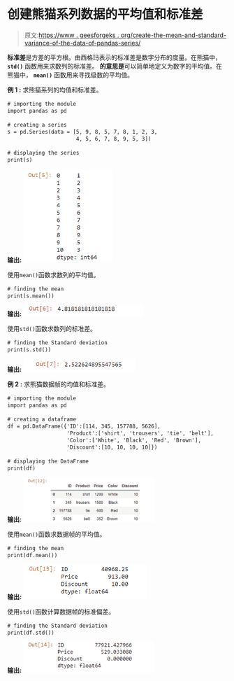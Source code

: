 # 创建熊猫系列数据的平均值和标准差

> 原文:[https://www . geesforgeks . org/create-the-mean-and-standard-variance-of-the-data-of-pandas-series/](https://www.geeksforgeeks.org/create-the-mean-and-standard-deviation-of-the-data-of-a-pandas-series/)

**标准差**是方差的平方根。由西格玛表示的标准差是数字分布的度量。在熊猫中， **`std()`** 函数用来求数列的标准差。
**的意思是**可以简单地定义为数字的平均值。在熊猫中， **`mean()`** 函数用来寻找级数的平均值。

**例 1 :** 求熊猫系列的均值和标准差。

```
# importing the module
import pandas as pd

# creating a series
s = pd.Series(data = [5, 9, 8, 5, 7, 8, 1, 2, 3,
                      4, 5, 6, 7, 8, 9, 5, 3])

# displaying the series
print(s)
```

**输出:**
![](img/60d679058d6dce19cb04406c6e8cc11e.png)

使用`mean()`函数求数列的平均值。

```
# finding the mean
print(s.mean())
```

**输出:**
![](img/9fb1f4d79d9797879ff4c50dbddfb458.png)

使用`std()`函数求数列的标准差。

```
# finding the Standard deviation
print(s.std())
```

**输出:**
![](img/3893c0769fa712db4bd5b1bc18089544.png)

**例 2 :** 求熊猫数据帧的均值和标准差。

```
# importing the module
import pandas as pd

# creating a dataframe 
df = pd.DataFrame({'ID':[114, 345, 157788, 5626],
                   'Product':['shirt', 'trousers', 'tie', 'belt'],
                   'Color':['White', 'Black', 'Red', 'Brown'],
                   'Discount':[10, 10, 10, 10]})

# displaying the DataFrame
print(df)
```

**输出:**
![](img/f6489349a6b0f2782d0a68742acc58e8.png)

使用`mean()`函数求数据帧的平均值。

```
# finding the mean
print(df.mean())
```

**输出:**
![](img/71c814588f9743776736f140ceeb9212.png)

使用`std()`函数计算数据帧的标准偏差。

```
# finding the Standard deviation
print(df.std())
```

**输出:**
![](img/9babd5d43c60514ddb645f78613499f1.png)
